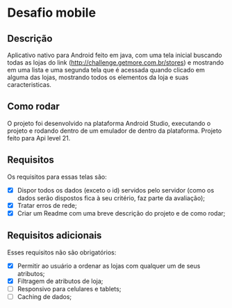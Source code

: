 # Desafio mobile    

## Descrição
Aplicativo nativo para Android feito em java, com uma tela inicial buscando todas as lojas do link (http://challenge.getmore.com.br/stores) e mostrando em uma lista e uma segunda tela que é acessada quando clicado em alguma das lojas, mostrando todos os elementos da loja e suas caracteristicas.

## Como rodar
O projeto foi desenvolvido na plataforma Android Studio, executando o projeto e rodando dentro de um emulador de dentro da plataforma.
Projeto feito para Api level 21.

## Requisitos
Os requisitos para essas telas são:
 - [x] Dispor todos os dados (exceto o id) servidos pelo servidor (como os dados serão dispostos fica à seu critério, faz parte da avaliação);
 - [x] Tratar erros de rede;
 - [x] Criar um Readme com uma breve descrição do projeto e de como rodar;

## Requisitos adicionais
Esses requisitos não são obrigatórios:
- [x] Permitir ao usuário a ordenar as lojas com qualquer um de seus atributos; 
- [x] Filtragem de atributos de loja; 
- [ ] Responsivo para celulares e tablets;
- [ ] Caching de dados;
